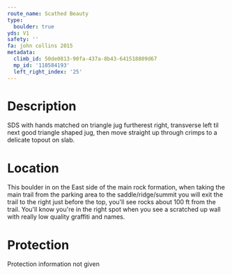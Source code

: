 ```yaml
---
route_name: Scathed Beauty
type:
  boulder: true
yds: V1
safety: ''
fa: john collins 2015
metadata:
  climb_id: 50de0813-90fa-437a-8b43-641518809d67
  mp_id: '118584193'
  left_right_index: '25'
---
```

# Description
SDS with hands matched on triangle jug furtherest right, transverse left til next good triangle shaped jug, then move straight up through crimps to a delicate topout on slab.

# Location
This boulder in on the East side of the main rock formation, when taking the main trail from the parking area to the saddle/ridge/summit you will exit the trail to the right just before the top, you'll see rocks about 100 ft from the trail. You'll know you're in the right spot when you see a scratched up wall with really low quality graffiti and names.

# Protection
Protection information not given
